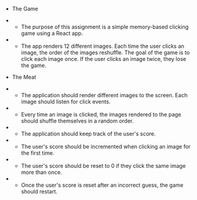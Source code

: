 * The Game

* * The purpose of this assignment is a simple memory-based clicking game using a React app.

* * The app renders 12 different images. Each time the user clicks an image, the order of the images reshuffle. The goal of the game is to click each image once. If the user clicks an image twice, they lose the game. 

* The Meat

* * The application should render different images to the screen. Each image should listen for click events.

* * Every time an image is clicked, the images rendered to the page should shuffle themselves in a random order.

* * The application should keep track of the user's score. 

* * The user's score should be incremented when clicking an image for the first time. 

* * The user's score should be reset to 0 if they click the same image more than once.

* * Once the user's score is reset after an incorrect guess, the game should restart.